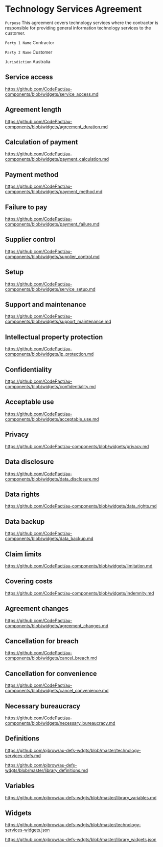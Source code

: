 # Technology Services Agreement

`Purpose` This agreement covers technology services where the contractor is responsible for providing general information technology services to the customer.

`Party 1 Name` Contractor

`Party 2 Name` Customer

`Jurisdiction` Australia

## Service access

https://github.com/CodePact/au-components/blob/widgets/service_access.md

## Agreement length

https://github.com/CodePact/au-components/blob/widgets/agreement_duration.md

## Calculation of payment

https://github.com/CodePact/au-components/blob/widgets/payment_calculation.md

## Payment method

https://github.com/CodePact/au-components/blob/widgets/payment_method.md

## Failure to pay

https://github.com/CodePact/au-components/blob/widgets/payment_failure.md

## Supplier control

https://github.com/CodePact/au-components/blob/widgets/supplier_control.md

## Setup

https://github.com/CodePact/au-components/blob/widgets/service_setup.md

## Support and maintenance

https://github.com/CodePact/au-components/blob/widgets/support_maintenance.md

## Intellectual property protection

https://github.com/CodePact/au-components/blob/widgets/ip_protection.md

## Confidentiality

https://github.com/CodePact/au-components/blob/widgets/confidentiality.md

## Acceptable use

https://github.com/CodePact/au-components/blob/widgets/acceptable_use.md

## Privacy

https://github.com/CodePact/au-components/blob/widgets/privacy.md

## Data disclosure

https://github.com/CodePact/au-components/blob/widgets/data_disclosure.md

## Data rights

https://github.com/CodePact/au-components/blob/widgets/data_rights.md

## Data backup

https://github.com/CodePact/au-components/blob/widgets/data_backup.md

## Claim limits

https://github.com/CodePact/au-components/blob/widgets/limitation.md

## Covering costs

https://github.com/CodePact/au-components/blob/widgets/indemnity.md

## Agreement changes

https://github.com/CodePact/au-components/blob/widgets/agreement_changes.md

## Cancellation for breach

https://github.com/CodePact/au-components/blob/widgets/cancel_breach.md

## Cancellation for convenience

https://github.com/CodePact/au-components/blob/widgets/cancel_convenience.md

## Necessary bureaucracy

https://github.com/CodePact/au-components/blob/widgets/necessary_bureaucracy.md

## Definitions

https://github.com/pjbrow/au-defs-wdgts/blob/master/technology-services-defs.md

https://github.com/pjbrow/au-defs-wdgts/blob/master/library_definitions.md

## Variables

https://github.com/pjbrow/au-defs-wdgts/blob/master/library_variables.md

## Widgets

https://github.com/pjbrow/au-defs-wdgts/blob/master/technology-services-widgets.json

https://github.com/pjbrow/au-defs-wdgts/blob/master/library_widgets.json
